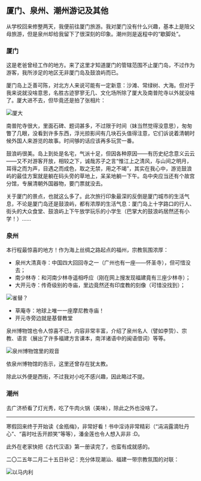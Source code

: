 ## 厦门、泉州、潮州游记及其他

从学校回来修整两天，我便前往厦门旅游。我对厦门没有什么兴趣，基本上是陪父母旅游，但是泉州却给我留下了很深刻的印象。潮州则是返程中的“歇脚处”。

### 厦门
这是老爸曾经工作的地方。来了这里才知道厦门的管辖范围不止厦门岛，不过作为游客，我所涉足的地区无非厦门岛及鼓浪屿而已。

厦门岛上乏善可陈，对北方人来说可能有一定新意：沙滩、常绿树、大海。但对于我来说就没啥意思，名胜古迹寥寥无几、文化场所除了厦大及南普陀寺以外就没啥了。厦大进不去，但毕竟还是拍了张相片：

![厦大](./xiamen-univ.jpg)

南普陀寺很大，里面石碑、题词甚多，不过限于时间（妹当然觉得没意思），匆匆瞥了几眼，没看到许多东西，浮光掠影间有几块石头值得注意，它们诉说着清朝时候外国人来游览的故事。时间够的话应该再多玩赏一番。

鼓浪屿很美。岛上到处是名宅，气派十足，但因各种原因——有历史纪念意义云云——又不对游客开放，相较之下，诚哉苏子之言“惟江上之清风，与山间之明月，耳得之而为声，目遇之而成色，取之无禁，用之不竭”，其实在我心中，游览鼓浪屿的最佳方案就是躺在码头旁的草地上，呆呆地躺一下午。岛中央应当还有个故宫分馆，专展清朝外国器物，要门票就没去。

关于厦门的景点，也就这么多了。此次旅行印象最深的反倒是厦门城市的生活气息，不论是厦门岛还是鼓浪屿，都有浓厚的生活气息：厦门岛上十字路口的行人、街头的大众食堂、鼓浪屿上下午放学玩乐的小学生（巴掌大的鼓浪屿居然还有小学！）……

### 泉州
本行程最惊喜的地方！作为海上丝绸之路起点的福州，宗教氛围浓厚：
  - 泉州大清真寺：中国四大回回寺之一（广州也有一座——怀圣寺），但可惜没去；
  - 南少林寺：和河南少林寺遥相呼应（刚在网上搜发现福建竟有三座少林寺）；
  - 大开元寺：传奇级别的寺庙，里边竟然还有印度教的刻像（可惜没找到）；
    
![雀替？](./queti.jpg)

  - 草庵寺：地球上唯一一座摩尼教寺庙！
  - 开元寺旁边就是基督教堂

泉州博物馆也令人惊喜不已，内容非常丰富，介绍了泉州名人（譬如李贽）、宗教、语言（展出了许多福建方言课本，南洋诸语中的闽语借词）等等。

![泉州博物馆里的观音](./guanyin.jpg)


依泉州博物馆的告示，这里还曾存在犹太教。

除此以外便是西街，不过我对小吃不感兴趣，因此略过不提。

### 潮州
去广济桥看了灯光秀，吃了牛肉火锅（美味），除此之外也没啥了。

---

寒假回来终于开始读《金瓶梅》，非常好看！书中淫诗非常精彩（“涓涓露滴牡丹心”、“喜时吐舌开颜笑”等等），潘金莲也令人想入非非 :D。

此外在老家快把《古代汉语》第一册读完了，也蛮有成就感的。

二〇二五年二月二十五日补记：充分体现潮汕、福建一带宗教氛围的对联：

![以马内利](./emmanuel.jpg)
